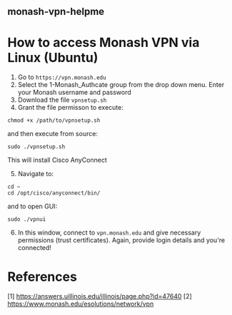 ## monash-vpn-helpme

# How to access Monash VPN via Linux (Ubuntu)

1. Go to ```https://vpn.monash.edu```
2. Select the 1-Monash_Authcate group from the drop down menu. Enter your Monash username and password 
3. Download the file ```vpnsetup.sh```
4. Grant the file permisson to execute: 
```
chmod +x /path/to/vpnsetup.sh
``` 
and then execute from source: 
```
sudo ./vpnsetup.sh
```
This will install Cisco AnyConnect

5. Navigate to: 
```
cd ~
cd /opt/cisco/anyconnect/bin/
```
and to open GUI: 
```
sudo ./vpnui
```
6. In this window, connect to ```vpn.monash.edu``` and give necessary permissions (trust certificates). Again, provide login details and you're connected!

# References

[1] https://answers.uillinois.edu/illinois/page.php?id=47640
[2] https://www.monash.edu/esolutions/network/vpn
